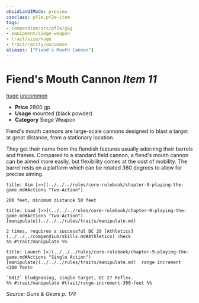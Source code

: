 ```yaml
---
obsidianUIMode: preview
cssclass: pf2e,pf2e-item
tags:
- compendium/src/pf2e/g&g
- equipment/siege-weapon
- trait/size/huge
- trait/rarity/uncommon
aliases: ["Fiend's Mouth Cannon"]
---
```

# Fiend's Mouth Cannon *Item 11*  
[huge](huge-b1.md)  [uncommon](uncommon.md)  

- **Price** 2800 gp
- **Usage** mounted (black powder)
- **Category** Siege Weapon

Fiend's mouth cannons are large-scale cannons designed to blast a target at great distance, from a stationary location.

They get their name from the fiendish features usually adorning their barrels and frames. Compared to a standard field cannon, a fiend's mouth cannon can be aimed more easily, but flexibility comes at the cost of mobility. The barrel rests on a platform which can be rotated 360 degrees to allow for precise aiming.

```ad-embed-ability
title: Aim [>>](../../../rules/core-rulebook/chapter-9-playing-the-game.md#Actions "Two-Action")

200 feet, minimum distance 50 feet
```

```ad-embed-ability
title: Load [>>](../../../rules/core-rulebook/chapter-9-playing-the-game.md#Actions "Two-Action")
[manipulate](../../../rules/traits/manipulate.md)  

2 times, requires a successful DC 20 [Athletics](../../../compendium/skills.md#Athletics) check  
%% #trait/manipulate %%
```

```ad-embed-ability
title: Launch [>](../../../rules/core-rulebook/chapter-9-playing-the-game.md#Actions "Single Action")
[manipulate](../../../rules/traits/manipulate.md)  range increment <300 feet>  

`8d12` bludgeoning, single target, DC 27 Reflex.  
%% #trait/manipulate #trait/range-increment-300-feet %%
```

*Source: Guns & Gears p. 174*

